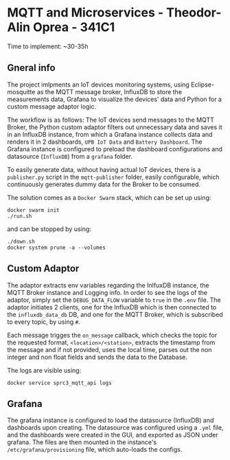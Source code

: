 # MQTT and Microservices - Theodor-Alin Oprea - 341C1
Time to implement: ~30-35h

## Gneral info
The project imlpments an IoT devices monitoring systems, using Eclipse-mosquitte
as the MQTT message broker, InfluxDB to store the measurements data, Grafana to
visualize the devices' data and Python for a custom message adaptor logic.

The workflow is as follows: The IoT devices send messages to the MQTT Broker,
the Python custom adaptor filters out unnecessary data and saves it in an
InfluxDB instance, from which a Grafana instance collects data and renders it in
2 dashboards, `UPB IoT Data` and `Battery Dashboard`. The Grafana instance is
configured to preload the dashboard configurations and datasource (`InfluxDB`)
from a `grafana` folder.

To easily generate data, without having actual IoT devices, there is a
`publisher.py` script in the `mqtt-publisher` folder, easily configurable, which
continuously generates dummy data for the Broker to be consumed.

The solution comes as a `Docker Swarm` stack, which can be set up using:
```
docker swarm init
./run.sh
```
and can be stopped by using:
```
./down.sh
docker system prune -a --volumes
```

## Custom Adaptor
The adaptor extracts env variables regarding the InlfuxDB instance, the MQTT Broker
instance and Logging info. In order to see the logs of the adaptor, simply set the
`DEBUG_DATA_FLOW` variable to `true` in the `.env` file. The adaptor initiates 2
clients, one for the InfluxDB which is then connected to the `influxdb_data_db`
DB, and one for the MQTT Broker, which is subscribed to every topic, by using `#`.

Each message trigges the `on_message` callback, which checks the topic for the
requested format, `<location>/<station>`, extracts the timestamp from the message
and if not provided, uses the local time, parses out the non integer and non float
fields and sends the data to the Database.

The logs are visible using:
```
docker service sprc3_mqtt_api logs
```

## Grafana
The grafana instance is configured to load the datasource (InfluxDB) and dashboards
upon creating. The datasource was configured using a `.yml` file, and the dashboards
were created in the GUI, and exported as JSON under grafana. The files are then
mounted in the instance's `/etc/grafana/provisioning` file, which auto-loads the
configs.

